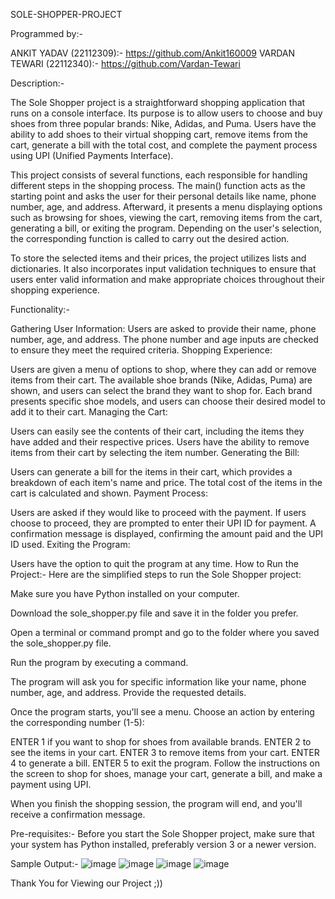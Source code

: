 SOLE-SHOPPER-PROJECT

Programmed by:-

ANKIT YADAV (22112309):- https://github.com/Ankit160009
VARDAN TEWARI (22112340):- https://github.com/Vardan-Tewari

Description:-

The Sole Shopper project is a straightforward shopping application that runs on a console interface. Its purpose is to allow users to choose and buy shoes from three popular brands: Nike, Adidas, and Puma. Users 
have the ability to add shoes to their virtual shopping cart, remove items from the cart, generate a bill with the total cost, and complete the payment process using UPI (Unified Payments Interface).

This project consists of several functions, each responsible for handling different steps in the shopping process. The main() function acts as the starting point and asks the user for their personal details like name, phone number, age, and address. Afterward, it presents a menu displaying options such as browsing for shoes, viewing the cart, removing items from the cart, generating a bill, or exiting the program. Depending on the user's selection, the corresponding function is called to carry out the desired action.

To store the selected items and their prices, the project utilizes lists and dictionaries. It also incorporates input validation techniques to ensure that users enter valid information and make appropriate choices throughout their shopping experience.

Functionality:-

Gathering User Information:
Users are asked to provide their name, phone number, age, and address.
The phone number and age inputs are checked to ensure they meet the required criteria.
Shopping Experience:

Users are given a menu of options to shop, where they can add or remove items from their cart.
The available shoe brands (Nike, Adidas, Puma) are shown, and users can select the brand they want to shop for.
Each brand presents specific shoe models, and users can choose their desired model to add it to their cart.
Managing the Cart:

Users can easily see the contents of their cart, including the items they have added and their respective prices.
Users have the ability to remove items from their cart by selecting the item number.
Generating the Bill:

Users can generate a bill for the items in their cart, which provides a breakdown of each item's name and price.
The total cost of the items in the cart is calculated and shown.
Payment Process:

Users are asked if they would like to proceed with the payment.
If users choose to proceed, they are prompted to enter their UPI ID for payment.
A confirmation message is displayed, confirming the amount paid and the UPI ID used.
Exiting the Program:

Users have the option to quit the program at any time.
How to Run the Project:-
Here are the simplified steps to run the Sole Shopper project:

Make sure you have Python installed on your computer.

Download the sole_shopper.py file and save it in the folder you prefer.

Open a terminal or command prompt and go to the folder where you saved the sole_shopper.py file.

Run the program by executing a command.

The program will ask you for specific information like your name, phone number, age, and address. Provide the requested details.

Once the program starts, you'll see a menu. Choose an action by entering the corresponding number (1-5):

ENTER 1 if you want to shop for shoes from available brands.
ENTER 2 to see the items in your cart.
ENTER 3 to remove items from your cart.
ENTER 4 to generate a bill.
ENTER 5 to exit the program.
Follow the instructions on the screen to shop for shoes, manage your cart, generate a bill, and make a payment using UPI.

When you finish the shopping session, the program will end, and you'll receive a confirmation message.

Pre-requisites:-
Before you start the Sole Shopper project, make sure that your system has Python installed, preferably version 3 or a newer version.

Sample Output:-
![image](https://github.com/Vardan-Tewari/SOLE-SHOPPER/assets/136142144/ec520929-539d-423c-b6da-b3eb81f1e344)
![image](https://github.com/Vardan-Tewari/SOLE-SHOPPER/assets/136142144/eeb892a5-0f08-4561-b420-804a062204f9)
![image](https://github.com/Vardan-Tewari/SOLE-SHOPPER/assets/136142144/4fb7e5aa-a1ef-4f59-b722-7fec2055b223)
![image](https://github.com/Vardan-Tewari/SOLE-SHOPPER/assets/136142144/c3262b59-bda3-44d1-a480-f10c1a4ccc1d)

Thank You for Viewing our Project ;))
